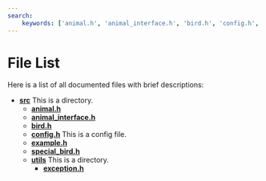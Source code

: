 ```yaml
---
search:
    keywords: ['animal.h', 'animal_interface.h', 'bird.h', 'config.h', 'example.h', 'special_bird.h', 'exception.h', 'utils', 'src']
---
```


# File List

Here is a list of all documented files with brief descriptions:
* [**src**](dir_68267d1309a1af8e8297ef4c3efbcdba.md) This is a directory. 
  * [**animal.h**](animal_8h.md)
  * [**animal\_interface.h**](animal__interface_8h.md)
  * [**bird.h**](bird_8h.md)
  * [**config.h**](config_8h.md) This is a config file. 
  * [**example.h**](example_8h.md)
  * [**special\_bird.h**](special__bird_8h.md)
  * [**utils**](dir_313caf1132e152dd9b58bea13a4052ca.md) This is a directory. 
    * [**exception.h**](exception_8h.md)

